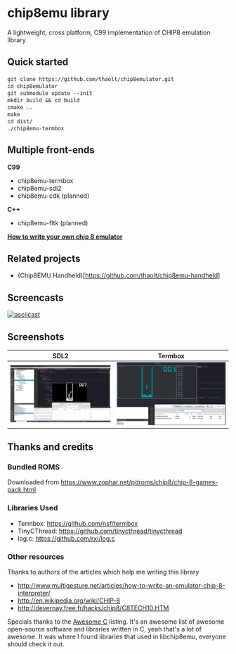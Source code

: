 # chip8emu library

A lightweight, cross platform, C99 implementation of CHIP8 emulation library

## Quick started

```
git clone https://github.com/thaolt/chip8emulator.git
cd chip8emulator
git submodule update --init
mkdir build && cd build
cmake ..
make
cd dist/
./chip8emu-termbox
```

## Multiple front-ends

**C99**

* chip8emu-termbox
* chip8emu-sdl2
* chip8emu-cdk (planned)

**C++**

* chip8emu-fltk (planned)

[**How to write your own chip 8 emulator**](libchip8emu#how-to-write-your-own-emulator)

## Related projects

* (Chip8EMU Handheld)[https://github.com/thaolt/chip8emu-handheld]

## Screencasts

[![asciicast](https://asciinema.org/a/241423.svg)](https://asciinema.org/a/241423)

## Screenshots


SDL2 | Termbox
--- | --- 
![sdl_basic_frontend](docs/img/sdl_basic_front_end.png) | ![termbox_frontend](docs/img/termbox_frontend.png)

## Thanks and credits

### Bundled ROMS

Downloaded from https://www.zophar.net/pdroms/chip8/chip-8-games-pack.html


### Libraries Used

* Termbox: https://github.com/nsf/termbox
* TinyCThread: https://github.com/tinycthread/tinycthread
* log.c: https://github.com/rxi/log.c

### Other resources

Thanks to authors of the articles which help me writing this library

* http://www.multigesture.net/articles/how-to-write-an-emulator-chip-8-interpreter/
* http://en.wikipedia.org/wiki/CHIP-8
* http://devernay.free.fr/hacks/chip8/C8TECH10.HTM

Specials thanks to the [Awesome C](https://github.com/kozross/awesome-c) listing. It's an awesome list of awesome open-source software and libraries written in C, yeah that's a lot of awesome. It was where I found libraries that used in libchip8emu, everyone should check it out.
